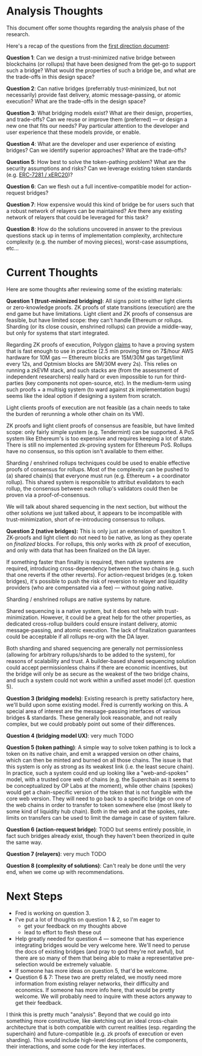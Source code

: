 # Analysis Thoughts

This document offer some thoughts regarding the analysis phase of the research.

Here's a recap of the questions from the [first direction document](direction.md):

**Question 1**: Can we design a trust-minimized native bridge between blockchains (or rollups) that have
been designed from the get-go to support such a bridge? What would the properties of such a bridge
be, and what are the trade-offs in this design space?

**Question 2**: Can native bridges (preferrably trust-minimized, but not necessarily) provide fast
delivery, atomic message-passing, or atomic execution? What are the trade-offs in the design space?

**Question 3**: What bridging models exist? What are their design, properties, and trade-offs? Can
we reuse or improve them (preferred) — or design a new one that fits our needs? Pay particular
attention to the developer and user experience that these models provide, or enable.

**Question 4**: What are the developer and user experience of existing bridges? Can we identify
superior approaches? What are the trade-offs?

**Question 5**: How best to solve the token-pathing problem? What are the security assumptions and
risks? Can we leverage existing token standards (e.g. [ERC-7281 /
xERC20](https://github.com/ethereum/EIPs/pull/7281))?

**Question 6**: Can we flesh out a full incentive-compatible model for action-request bridges?

**Question 7**: How expensive would this kind of bridge be for users such that a robust network of
relayers can be maintained? Are there any existing network of relayers that could be leveraged for
this task?

**Question 8**: How do the solutions uncovered in answer to the previous questions stack up in terms
of implementation complexity, architecture complexity (e.g. the number of moving pieces), worst-case
assumptions, etc...

# Current Thoughts

Here are some thoughts after reviewing some of the existing materials:

**Question 1 (trust-minimized bridging)**: All signs point to either light clients or zero-knowledge
proofs. ZK proofs of state transitions (execution) are the end game but have limitations. Light
client and ZK proofs of consensus are feasible, but have limited scope: they can't handle Ethereum
or rollups. Sharding (or its close cousin, enshrined rollups) can provide a middle-way, but only for
systems that start integrated.

Regarding ZK proofs of execution, Polygon
[claims](https://twitter.com/jbaylina/status/1603144831978831872?t=QyGfOu3Htsc_42c8pw5Szw) to have a
proving system that is fast enough to use in practice (2.5 min proving time on 7$/hour AWS hardware
for 10M gas — Ethereum blocks are 15M/30M gas target/limit every 12s, and Optmism blocks are 5M/30M
every 2s). This relies on running a zkEVM stack, and such stacks are (from the assessment of
independent researchers) really hard or even impossible to run for third-parties (key components not
open-source, etc). In the medium-term using such proofs + a multisig system (to ward against zk
implementation bugs) seems like the ideal option if designing a system from scratch.

Light clients proofs of execution are not feasible (as a chain needs to take the burden of rerunning
a whole other chain on its VM).

ZK proofs and light client proofs of consensus are feasible, but have limited scope: only fairly
simple system (e.g. Tendermint) can be supported. A PoS system like Ethereum's is too expensive and
requires keeping a lot of state. There is still no implemented zk-proving system for Ethereum PoS.
Rollups have no consensus, so this option isn't available to them either.

Sharding / enshrined rollups techniques could be used to enable effective proofs of consensus for
rollups. Most of the complexity can be pushed to (a) shared chain(s) that everyone must run (e.g.
Ethereum + a coordinator rollup). This shared system is responsible to attribut evalidators to each
rollup, the consensus between each rollup's validators could then be proven via a
proof-of-consensus.

We will talk about shared sequencing in the next section, but without the other solutions we just
talked about, it appears to be incompatible with trust-minimization, short of re-introducing
consensus to rollups.

**Question 2 (native bridges):** This is only just an extension of quesiton 1. ZK-proofs and light
client do not need to be native, as long as they operate on *finalized* blocks. For rollups, this
only works with zk proof of execution, and only with data that has been finalized on the DA layer.

If something faster than finality is required, then native systems are required, introducing
cross-dependency between the two chains (e.g. such that one reverts if the other reverts). For
action-request bridges (e.g. token bridges), it's possible to push the risk of reversion to relayer
and liquidity providers (who are compensated via a fee) — without going native.

Sharding / enshrined rollups are native systems by nature.

Shared sequencing is a native system, but it does not help with trust-minimization. However, it
could be a great help for the other properties, as dedicated cross-rollup builders could ensure
instant delivery, atomic message-passing, and atomic execution. The lack of finalization guarantees
could be acceptable if all rollups re-org with the DA layer.

Both sharding and shared sequencing are generally not permissionless (allowing for arbitrary
rollups/shards to be added to the system), for reasons of scalability and trust. A builder-based
shared sequencing solution could accept permissionless chains if there are economic incentives, but
the bridge will only be as secure as the weakest of the two bridge chains, and such a system could
not work within a unified asset model (cf. question 5).

**Question 3 (bridging models)**: Existing research is pretty satisfactory here, we'll build upon
some existing model. Fred is currently working on this. A special area of interest are the
message-passing interfaces of various bridges & standards. These generally look reasonable, and not
really complex, but we could probably point out some of their differences.

**Question 4 (bridging model UX)**: very much TODO

**Question 5 (token pathing)**: A simple way to solve token pathing is to lock a token on its native
chain, and emit a wrapped version on other chains, which can then be minted and burned on all those
chains. The issue is that this system is only as strong as its weakest link (i.e. the least secure
chain). In practice, such a system could end up looking like a "web-and-spokes" model, with a
trusted core web of chains (e.g. the Superchain as it seems to be conceptualized by OP Labs at the
moment), while other chains (spokes) would get a chain-specific version of the token that is not
fungible with the core web version. They will need to go back to a specific bridge on one of the web
chains in order to transfer to token somewhere else (most likely to some kind of liquidity hub
chain). Both in the web and at the spokes, rate-limits on transfers can be used to limit the damage
in case of system failure.

**Question 6 (action-request bridge)**: TODO but seems entirely possible, in fact such bridges
already exist, though they haven't been theorized in quite the same way.

**Question 7 (relayers)**: very much TODO

**Question 8 (complexity of solutions)**: Can't realy be done until the very end, when we come up
with recommendations.

# Next Steps

- Fred is working on question 3.
- I've put a lot of thoughts on question 1 & 2, so I'm eager to
  - get your feedback on my thoughts above
  - lead to effort to flesh these out
- Help greatly needed for question 4 — someone that has experience integrating bridges would be very
  welcome here. We'll need to peruse the docs of existing bridges (and pray to god they're not awful),
  but there are so many of them that being able to make a representative pre-selection would be
  extremely valuable.
- If someone has more ideas on question 5, that'd be welcome.
- Question 6 & 7: These two are pretty related, we mostly need more information from existing
  relayer networks, their difficulty and economics. If someone has more info here, that would be
  pretty welcome. We will probably need to inquire with these actors anyway to get their feedback.

I think this is pretty much "analysis". Beyond that we could go into something more constructive,
like sketching out an ideal cross-chain architecture that is both compatible with current realities
(esp. regarding the superchain) and future-compatible (e.g. zk proofs of execution or even
sharding). This would include high-level descriptions of the components, their interactions, and
some code for the key interfaces.